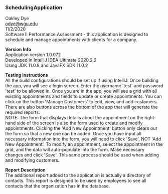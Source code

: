 ### SchedulingApplication ###
Oakley Dye  
odye@wgu.edu  
11/2/2020  
Software II Performance Assessment - this application is designed to
schedule and manage appointments with clients for a company.  

**Version Info**  
Application version 1.0.072  
Developed in IntelliJ IDEA Ultimate 2020.2.2  
Using JDK 11.0.8 and JavaFX SDK 11.0.2

**Testing instructions**  
All the build configurations should be set up if using IntelliJ. 
Once building the app, you will see a login screen. 
Enter the username 'test' and password 'test' to be allowed in. 
Once you are in the app, you will see a grid with all existing appointments
and fields to update or create appointments. You can click on the button
'Manage Customers' to edit, view, and add customers. There are also
buttons across the bottom of the app that will generate the required
reports.  
NOTE: The form that displays details about the appointment on the right-hand 
side of the screen is also the form used to create and modify
appointments. Clicking the 'Add New Appointment' button only clears out
the form so that a new one can be added. Once you have input all 
necessary information into the form, you will need to click 'Save', NOT
'Add New Appointment'. To modify an appointment, select the appointment
in the grid, and the data will auto-populate into the form. Make necessary changes
and click 'Save'. This same process should be used when adding and
modifying customers.

**Report Description**  
The additional report added to the application is actually 
a directory of contacts. This report is designed to be used by 
employees to see all contacts that the organization has in the 
database.